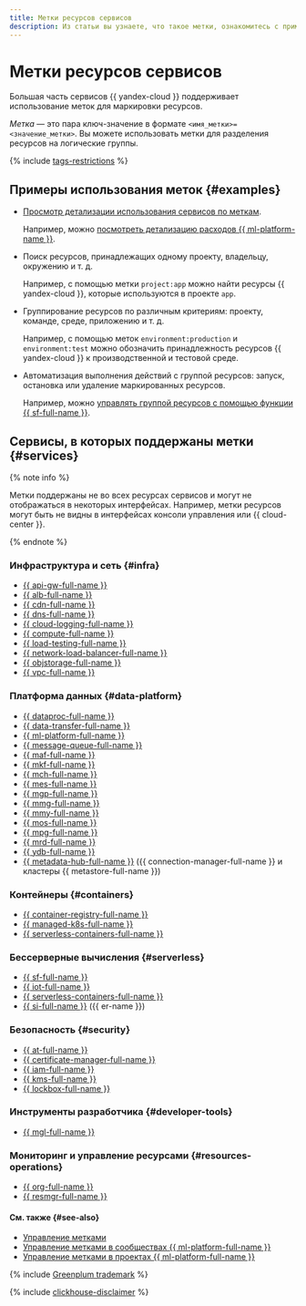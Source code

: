 ```yaml
---
title: Метки ресурсов сервисов
description: Из статьи вы узнаете, что такое метки, ознакомитесь с примерами использования меток и сервисами, в которых поддерживаются метки.
---
```


# Метки ресурсов сервисов


Большая часть сервисов {{ yandex-cloud }} поддерживает использование меток для маркировки ресурсов.

_Метка_ — это пара ключ-значение в формате `<имя_метки>=<значение_метки>`. Вы можете использовать метки для разделения ресурсов на логические группы.

{% include [tags-restrictions](../../_includes/tags-restrictions.md) %}

## Примеры использования меток {#examples}

* [Просмотр детализации использования сервисов по меткам](../../billing/operations/check-charges.md#labels_1).

    Например, можно [посмотреть детализацию расходов {{ ml-platform-name }}](../../datasphere/operations/community/billing-details.md).

* Поиск ресурсов, принадлежащих одному проекту, владельцу, окружению и т. д.

    Например, с помощью метки `project:app` можно найти ресурсы {{ yandex-cloud }}, которые используются в проекте `app`.

* Группирование ресурсов по различным критериям: проекту, команде, среде, приложению и т. д.

    Например, с помощью меток `environment:production` и `environment:test` можно обозначить принадлежность ресурсов {{ yandex-cloud }} к производственной и тестовой среде.

* Автоматизация выполнения действий с группой ресурсов: запуск, остановка или удаление маркированных ресурсов.

    Например, можно [управлять группой ресурсов с помощью функции {{ sf-full-name }}](../../tutorials/infrastructure-management/serverless-trigger-budget-vm.md).

## Сервисы, в которых поддержаны метки {#services}

{% note info %}

Метки поддержаны не во всех ресурсах сервисов и могут не отображаться в некоторых интерфейсах. Например, метки ресурсов могут быть не видны в интерфейсах консоли управления или {{ cloud-center }}.

{% endnote %}

### Инфраструктура и сеть {#infra}

* [{{ api-gw-full-name }}](../../api-gateway/index.yaml)
* [{{ alb-full-name }}](../../application-load-balancer/index.yaml)
* [{{ cdn-full-name }}](../../cdn/index.yaml)
* [{{ dns-full-name }}](../../dns/index.yaml)
* [{{ cloud-logging-full-name }}](../../logging/index.yaml)
* [{{ compute-full-name }}](../../compute/index.yaml)
* [{{ load-testing-full-name }}](../../load-testing/index.yaml)
* [{{ network-load-balancer-full-name }}](../../network-load-balancer/index.yaml)
* [{{ objstorage-full-name }}](../../storage/index.yaml)
* [{{ vpc-full-name }}](../../vpc/index.yaml)

### Платформа данных {#data-platform}

* [{{ dataproc-full-name }}](../../data-proc/index.yaml)
* [{{ data-transfer-full-name }}](../../data-transfer/index.yaml)
* [{{ ml-platform-full-name }}](../../datasphere/index.yaml)
* [{{ message-queue-full-name }}](../../message-queue/index.yaml)
* [{{ maf-full-name }}](../../managed-airflow/index.yaml)
* [{{ mkf-full-name }}](../../managed-kafka/index.yaml)
* [{{ mch-full-name }}](../../managed-clickhouse/index.yaml)
* [{{ mes-full-name }}](../../managed-elasticsearch/index.yaml)
* [{{ mgp-full-name }}](../../managed-greenplum/index.yaml)
* [{{ mmg-full-name }}](../../managed-mongodb/index.yaml)
* [{{ mmy-full-name }}](../../managed-mysql/index.yaml)
* [{{ mos-full-name }}](../../managed-opensearch/index.yaml)
* [{{ mpg-full-name }}](../../managed-postgresql/index.yaml)
* [{{ mrd-full-name }}](../../managed-redis/index.yaml)
* [{{ ydb-full-name }}](../../ydb/index.yaml)
* [{{ metadata-hub-full-name }}](../../metadata-hub/index.yaml) ({{ connection-manager-full-name }} и кластеры {{ metastore-full-name }})

### Контейнеры {#containers}

* [{{ container-registry-full-name }}](../../container-registry/index.yaml)
* [{{ managed-k8s-full-name }}](../../managed-kubernetes/index.yaml)
* [{{ serverless-containers-full-name }}](../../serverless-containers/index.yaml)

### Бессерверные вычисления {#serverless}

* [{{ sf-full-name }}](../../functions/index.yaml)
* [{{ iot-full-name }}](../../iot-core/index.yaml)
* [{{ serverless-containers-full-name }}](../../serverless-containers/index.yaml)
* [{{ si-full-name }}](../../serverless-integrations/index.yaml) ({{ er-name }})

### Безопасность {#security}

* [{{ at-full-name }}](../../audit-trails/index.yaml)
* [{{ certificate-manager-full-name }}](../../certificate-manager/index.yaml)
* [{{ iam-full-name }}](../../iam/index.yaml)
* [{{ kms-full-name }}](../../kms/index.yaml)
* [{{ lockbox-full-name }}](../../lockbox/index.yaml)

### Инструменты разработчика {#developer-tools}

* [{{ mgl-full-name }}](../../managed-gitlab/index.yaml)

### Мониторинг и управление ресурсами {#resources-operations}

* [{{ org-full-name }}](../../organization/index.yaml)
* [{{ resmgr-full-name }}](../../resource-manager/index.yaml)

#### См. также {#see-also}

* [Управление метками](../operations/manage-labels.md)
* [Управление метками в сообществах {{ ml-platform-full-name }}](../../datasphere/operations/community/manage-community-labels.md)
* [Управление метками в проектах {{ ml-platform-full-name }}](../../datasphere/operations/projects/manage-project-labels.md)

{% include [Greenplum trademark](../../_includes/mdb/mgp/trademark.md) %}

{% include [clickhouse-disclaimer](../../_includes/clickhouse-disclaimer.md) %}
